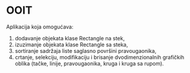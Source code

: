 # OOIT
Aplikacija koja omogućava:
1. dodavanje objekata klase Rectangle na stek,
2. izuzimanje objekata klase Rectangle sa steka,
3. sortiranje sadržaja liste saglasno površini pravougaonika,
4. crtanje, selekciju, modifikaciju i brisanje dvodimenzionalnih grafičkih oblika (tačke, linije, pravougaonika, kruga i kruga sa rupom).


